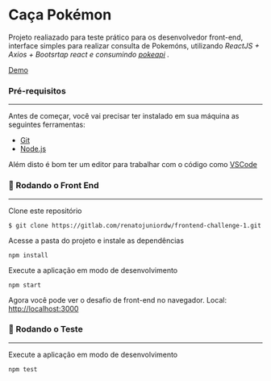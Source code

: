 # Caça Pokémon 

Projeto realiazado para teste prático para os desenvolvedor front-end, interface simples para realizar consulta de Pokemóns, utilizando *ReactJS + Axios + Bootsrtap react e consumindo [pokeapi](https://pokeapi.co/ "API") .*

[Demo](https://challenge.renatobezerra.com.br/ "Demo")

### Pré-requisitos
---

Antes de começar, você vai precisar ter instalado em sua máquina as seguintes ferramentas:
- [Git](https://git-scm.com)
- [Node.js](https://nodejs.org/en/)

Além disto é bom ter um editor para trabalhar com o código como [VSCode](https://code.visualstudio.com/)


### 🎲 Rodando o Front End
---

Clone este repositório

`$ git clone https://gitlab.com/renatojuniordw/frontend-challenge-1.git`

Acesse a pasta do projeto e instale as dependências

 `npm install`

Execute a aplicação em modo de desenvolvimento

 `npm start`
 
 
Agora você pode ver o desafio de front-end no navegador.
Local: [ http://localhost:3000]( http://localhost:3000 " http://localhost:3000")

### 🎲 Rodando o Teste
---

Execute a aplicação em modo de desenvolvimento

 `npm test`
 

